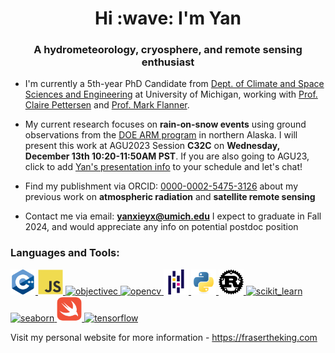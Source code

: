 <h1 align="center">Hi :wave: I'm Yan</h1>
<h3 align="center">A hydrometeorology, cryosphere, and remote sensing enthusiast</h3>

- I'm currently a 5th-year PhD Candidate from [Dept. of Climate and Space Sciences and Engineering](https://clasp.engin.umich.edu/) at University of Michigan, working with [Prof. Claire Pettersen](https://pettersen.engin.umich.edu/) and [Prof. Mark Flanner](https://flanner.engin.umich.edu/).
  
- My current research focuses on **rain-on-snow events** using ground observations from the [DOE ARM program](https://www.arm.gov/) in northern Alaska. I will present this work at AGU2023 Session **C32C** on **Wednesday, December 13th 10:20-11:50AM PST**. If you are also going to AGU23, click to add [Yan's presentation info](https://agu.confex.com/agu/fm23/meetingapp.cgi/Paper/1351504) to your schedule and let's chat!

- Find my publishment via ORCID: [0000-0002-5475-3126](https://orcid.org/0000-0002-5475-3126) about my previous work on **atmospheric radiation** and **satellite remote sensing**

- Contact me via email: **yanxieyx@umich.edu** I expect to graduate in Fall 2024, and would appreciate any info on potential postdoc position 

<h3 align="left">Languages and Tools:</h3>
<p align="left"> <a href="https://www.w3schools.com/cpp/" target="_blank" rel="noreferrer"> <img src="https://raw.githubusercontent.com/devicons/devicon/master/icons/cplusplus/cplusplus-original.svg" alt="cplusplus" width="40" height="40"/> </a> <a href="https://developer.mozilla.org/en-US/docs/Web/JavaScript" target="_blank" rel="noreferrer"> <img src="https://raw.githubusercontent.com/devicons/devicon/master/icons/javascript/javascript-original.svg" alt="javascript" width="40" height="40"/> </a> <a href="https://developer.apple.com/library/archive/documentation/Cocoa/Conceptual/ProgrammingWithObjectiveC/Introduction/Introduction.html" target="_blank" rel="noreferrer"> <img src="https://www.vectorlogo.zone/logos/apple_objectivec/apple_objectivec-icon.svg" alt="objectivec" width="40" height="40"/> </a> <a href="https://opencv.org/" target="_blank" rel="noreferrer"> <img src="https://www.vectorlogo.zone/logos/opencv/opencv-icon.svg" alt="opencv" width="40" height="40"/> </a> <a href="https://pandas.pydata.org/" target="_blank" rel="noreferrer"> <img src="https://raw.githubusercontent.com/devicons/devicon/2ae2a900d2f041da66e950e4d48052658d850630/icons/pandas/pandas-original.svg" alt="pandas" width="40" height="40"/> </a> <a href="https://www.python.org" target="_blank" rel="noreferrer"> <img src="https://raw.githubusercontent.com/devicons/devicon/master/icons/python/python-original.svg" alt="python" width="40" height="40"/> </a> <a href="https://www.rust-lang.org" target="_blank" rel="noreferrer"> <img src="https://raw.githubusercontent.com/devicons/devicon/master/icons/rust/rust-plain.svg" alt="rust" width="40" height="40"/> </a> <a href="https://scikit-learn.org/" target="_blank" rel="noreferrer"> <img src="https://upload.wikimedia.org/wikipedia/commons/0/05/Scikit_learn_logo_small.svg" alt="scikit_learn" width="40" height="40"/> </a> <a href="https://seaborn.pydata.org/" target="_blank" rel="noreferrer"> <img src="https://seaborn.pydata.org/_images/logo-mark-lightbg.svg" alt="seaborn" width="40" height="40"/> </a> <a href="https://developer.apple.com/swift/" target="_blank" rel="noreferrer"> <img src="https://raw.githubusercontent.com/devicons/devicon/master/icons/swift/swift-original.svg" alt="swift" width="40" height="40"/> </a> <a href="https://www.tensorflow.org" target="_blank" rel="noreferrer"> <img src="https://www.vectorlogo.zone/logos/tensorflow/tensorflow-icon.svg" alt="tensorflow" width="40" height="40"/> </a> </p>

Visit my personal website for more information - https://frasertheking.com
